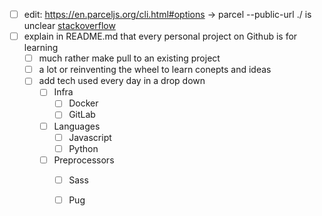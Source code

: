 * [ ] edit: https://en.parceljs.org/cli.html#options -> parcel --public-url ./ is unclear [stackoverflow](https://stackoverflow.com/questions/47896504/parcel-build-command-not-working)
* [ ] explain in README.md that every personal project on Github is for learning
	* [ ] much rather make pull to an existing project
	* [ ] a lot or reinventing the wheel to learn conepts and ideas
	* [ ] add tech used every day in a drop down
		* [ ] Infra
			* [ ] Docker
			* [ ] GitLab
		* [ ] Languages
			* [ ] Javascript
			* [ ] Python 
		* [ ] Preprocessors
			* [ ] Sass
			* [ ] Pug
		